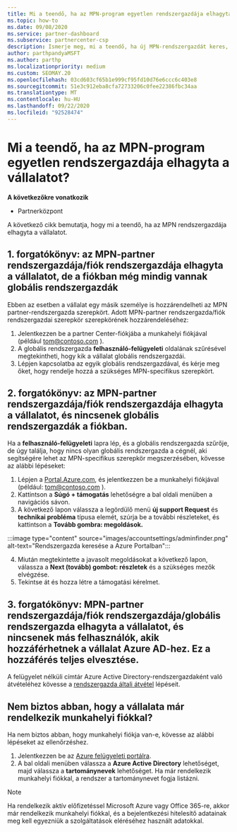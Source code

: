 ```yaml
---
title: Mi a teendő, ha az MPN-program egyetlen rendszergazdája elhagyta a vállalatot?
ms.topic: how-to
ms.date: 09/08/2020
ms.service: partner-dashboard
ms.subservice: partnercenter-csp
description: Ismerje meg, mi a teendő, ha új MPN-rendszergazdát keres, vagy segítséget szeretne kapni a vállalat globális rendszergazdájától. Azt is megtudhatja, hogyan adhat hozzá új partner Center globális rendszergazdát.
author: parthpandyaMSFT
ms.author: parthp
ms.localizationpriority: medium
ms.custom: SEOMAY.20
ms.openlocfilehash: 03cd603cf65b1e999cf95fd10d76e6ccc6c403e8
ms.sourcegitcommit: 51e3c912eba8cfa72733206c0fee22386fbc34aa
ms.translationtype: MT
ms.contentlocale: hu-HU
ms.lasthandoff: 09/22/2020
ms.locfileid: "92528474"
---
```

# <a name="what-to-do-if-the-only-admin-for-your-mpn-program-has-left-the-company"></a>Mi a teendő, ha az MPN-program egyetlen rendszergazdája elhagyta a vállalatot?

**A következőkre vonatkozik**

- Partnerközpont

A következő cikk bemutatja, hogy mi a teendő, ha az MPN rendszergazdája elhagyta a vállalatot.

## <a name="scenario-1-mpn-partner-adminaccount-admin-has-left-the-company-but-there-are-still-global-admins-in-the-account"></a>1. forgatókönyv: az MPN-partner rendszergazdája/fiók rendszergazdája elhagyta a vállalatot, de a fiókban még mindig vannak globális rendszergazdák

Ebben az esetben a vállalat egy másik személye is hozzárendelheti az MPN partner-rendszergazda szerepkört. Adott MPN-partner rendszergazda/fiók rendszergazdai szerepkör szerepkörének hozzárendeléséhez:

1. Jelentkezzen be a partner Center-fiókjába a munkahelyi fiókjával (például tom@contoso.com ).
1. A globális rendszergazda **felhasználó-felügyeleti** oldalának szűrésével megtekintheti, hogy kik a vállalat globális rendszergazdái. 
1. Lépjen kapcsolatba az egyik globális rendszergazdával, és kérje meg őket, hogy rendelje hozzá a szükséges MPN-specifikus szerepkört. 

## <a name="scenario-2-mpn-partner-adminaccount-admin-has-left-the-company-and-there-are-no-global-admins-in-the-account"></a>2. forgatókönyv: az MPN-partner rendszergazdája/fiók rendszergazdája elhagyta a vállalatot, és nincsenek globális rendszergazdák a fiókban. 

Ha a **felhasználó-felügyeleti** lapra lép, és a globális rendszergazda szűrője, de úgy találja, hogy nincs olyan globális rendszergazda a cégnél, aki segítségére lehet az MPN-specifikus szerepkör megszerzésében, kövesse az alábbi lépéseket:

1. Lépjen a [Portal.Azure.com](https://ms.portal.azure.com/), és jelentkezzen be a munkahelyi fiókjával (például: tom@contoso.com ). 
1. Kattintson a **Súgó + támogatás** lehetőségre a bal oldali menüben a navigációs sávon.
1. A következő lapon válassza a legördülő menü **új support Request** és **technikai probléma** típusa elemét, szúrja be a további részleteket, és kattintson a **Tovább gombra: megoldások.**

:::image type="content" source="images/accountsettings/adminfinder.png" alt-text="Rendszergazda keresése a Azure Portalban":::

4. Miután megtekintette a javasolt megoldásokat a következő lapon, válassza a **Next (tovább) gombot: részletek** és a szükséges mezők elvégzése.
1. Tekintse át és hozza létre a támogatási kérelmet.


## <a name="scenario-3-mpn-partner-adminaccount-adminglobal-admin-has-left-the-company-and-there-are-no-other-users-who-can-access-the-companys-azure-ad-this-is-a-complete-loss-of-access"></a>3. forgatókönyv: MPN-partner rendszergazdája/fiók rendszergazdája/globális rendszergazda elhagyta a vállalatot, és nincsenek más felhasználók, akik hozzáférhetnek a vállalat Azure AD-hez. Ez a hozzáférés teljes elvesztése.

A felügyelet nélküli címtár Azure Active Directory-rendszergazdaként való átvételéhez kövesse a [rendszergazda általi átvétel](/azure/active-directory/users-groups-roles/domains-admin-takeover#internal-admin-takeover) lépéseit.

## <a name="not-sure-if-your-company-already-has-a-work-account"></a>Nem biztos abban, hogy a vállalata már rendelkezik munkahelyi fiókkal?

Ha nem biztos abban, hogy munkahelyi fiókja van-e, kövesse az alábbi lépéseket az ellenőrzéshez.

1. Jelentkezzen be az [Azure felügyeleti portálra](https://ms.portal.azure.com).
2. A bal oldali menüben válassza a **Azure Active Directory** lehetőséget, majd válassza a **tartománynevek** lehetőséget.
Ha már rendelkezik munkahelyi fiókkal, a rendszer a tartománynevet fogja listázni.

>[!Note]
>Ha rendelkezik aktív előfizetéssel Microsoft Azure vagy Office 365-re, akkor már rendelkezik munkahelyi fiókkal, és a bejelentkezési hitelesítő adatainak meg kell egyezniük a szolgáltatások eléréséhez használt adatokkal.